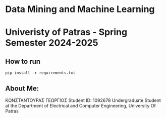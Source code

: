 # Data Mining and Machine Learning
# Univeristy of Patras - Spring Semester 2024-2025  

## How to run
```
pip install -r requirements.txt
```
## About Me:
ΚΩΝΣΤΑΝΤΟΥΡΑΣ ΓΕΩΡΓΙΟΣ
Student ID: 1092678
Undergraduate Student at the Department of Electrical and Computer Engineering, University Of Patras
